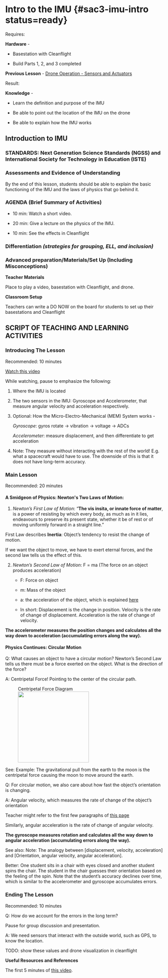 # Intro to the IMU {#sac3-imu-intro status=ready}

<div class='requirements' markdown='1'>

Requires: 

**Hardware** - 

- Basestation with Cleanflight 

- Build Parts 1, 2, and 3 completed

**Previous Lesson** - [Drone Operation - Sensors and Actuators](https://docs.duckietown.org/daffy/downloads/duckiesky_high_school/docs-duckiesky_high_school/branch/daffy-develop/doc-duckiesky_high_school/out/introduction_operation_sensors.html) 

Result: 

**Knowledge** - 

- Learn the definition and purpose of the IMU 

- Be able to point out the location of the IMU on the drone 

- Be able to explain how the IMU works 

</div>

## Introduction to IMU


### STANDARDS: Next Generation Science Standards (NGSS) and International Society for Technology in Education (ISTE)



### Assessments and Evidence of Understanding

By the end of this lesson, students should be able to explain the basic functioning of the IMU and the laws of physics that go behind it. 


### AGENDA (Brief Summary of Activities)

- 10 min: Watch a short video. 

- 20 min: Give a lecture on the physics of the IMU. 

- 10 min: See the effects in Cleanflight 


### Differentiation _(strategies for grouping, ELL, and inclusion)_


### Advanced preparation/Materials/Set Up (Including Misconceptions)

**Teacher Materials**

Place to play a video, basestation with Cleanflight, and drone.

**Classroom Setup**

Teachers can write a DO NOW on the board for students to set up their basestations and Cleanflight


## SCRIPT OF TEACHING AND LEARNING ACTIVITIES


### Introducing The Lesson

Recommended: 10 minutes 

[Watch this video](https://youtu.be/DSypZP3R0sQ) 

While watching, pause to emphasize the following:

1. Where the IMU is located

2. The two sensors in the IMU: Gyroscope and Accelerometer, that measure angular velocity and acceleration respectively. 

3. Optional: How the Micro-Electro-Mechanical (MEM) System works - 

    _Gyroscope_: gyros rotate -> vibration -> voltage -> ADCs
    
    _Accelerometer_: measure displacement, and then differentiate to get acceleration

4. Note: They measure without interacting with the rest of the world! E.g. what a spacecraft would have to use. The downside of this is that it does not have long-term accuracy. 


### Main Lesson

Recommended: 20 minutes

#### **A Smidgeon of Physics: Newton's Two Laws of Motion:**

1. _Newton’s First Law of Motion_: “**The vis insita, or innate force of matter**, is a power of resisting by which every body, as much as in it lies, endeavours to preserve its present state, whether it be of rest or of moving uniformly forward in a straight line.”

First Law describes **Inertia**: Object’s tendency to resist the change of motion.

If we want the object to move, we have to exert eternal forces, and the second law tells us the effect of this.

2. _Newton’s Second Law of Motion_: F = ma (The force on an object produces acceleration)

    - F: Force on object
    
    - m: Mass of the object

    - a: the acceleration of the object, which is explained [here](https://www.grc.nasa.gov/WWW/K-12/airplane/disvelac.html)

    - In short: Displacement is the change in position. Velocity is the rate of change of displacement. Acceleration is the rate of change of velocity. 

**The accelerometer measures the position changes and calculates all the way down to acceleration (accumulating errors along the way).**

#### **Physics Continues: Circular Motion** 

Q: What causes an object to have a circular motion? Newton’s Second Law tells us there must be a force exerted on the object. What is the direction of the force?

A: Centripetal Force! Pointing to the center of the circular path. 

<figure>
    <figcaption>Centripetal Force Diagram</figcaption>
    <img style='width:16em' src="https://celestialobject.files.wordpress.com/2012/01/ascentri3.jpg"/>
</figure> 

See: Example: The gravitational pull from the earth to the moon is the centripetal force causing the moon to move around the earth.

Q: For circular motion, we also care about how fast the object’s orientation is changing.

A: Angular velocity, which measures the rate of change of the object’s orientation

Teacher might refer to the first few paragraphs of [this page](https://xaktly.com/AngularVelocity.html
)

Similarly, angular acceleration is the rate of change of angular velocity.

**The gyroscope measures rotation and calculates all the way down to angular acceleration (accumulating errors along the way).**

See also: Note: The analogy between [displacement, velocity, acceleration] and [Orientation, angular velocity, angular acceleration].

Better: One student sits in a chair with eyes closed and another student spins the chair. The student in the chair guesses their orientation based on the feeling of the spin. Note that the student’s accuracy declines over time, which is similar to the accelerometer and gyroscope accumulates errors. 


### Ending The Lesson

Recommended: 10 minutes 

Q: How do we account for the errors in the long term? 

Pause for group discussion and presentation.

A: We need sensors that interact with the outside world, such as GPS, to know the location.

TODO: show these values and drone visualization in cleanflight


**Useful Resources and References**

The first 5 minutes of [this video](https://www.youtube.com/watch?v=whSw42XddsU). 
